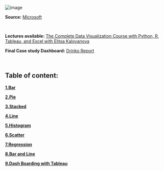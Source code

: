 
![image](https://github.com/Kmohamedalie/Excel-Data-Visualization/assets/63104472/8801c49a-ab24-495b-abb1-316838a560ca)

**Source:**    [Microsoft](https://www.microsoft.com/en-gb/microsoft-365/excel)

<br>



**Lectures available:** [The Complete Data Visualization Course with Python, R, Tableau, and Excel with Elitsa Kaloyanova](https://365datascience.com/login/?redirectUrl=https%3A%2F%2Flearn.365datascience.com%2Fcourses%2Fpreview%2Fdata-visualization%2F)

**Final Case study Dashboard:** [Drinko Report]()



<br>

<!--Table of content -->
## **Table of content:**

<a href="">**1.Bar**</a>

<a href="">**2.Pie**</a>

<a href="">**3.Stacked**</a>

<a href="">**4.Line**</a>

<a href="">**5.Histogram**</a>

<a href="">**6.Scatter**</a>

<a href="">**7.Regression**</a>

<a href="">**8.Bar and Line**</a>

<a href="">**9.Dash Boarding with Tableau**</a>
